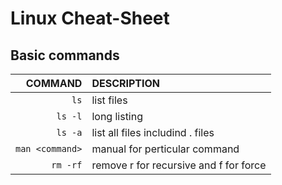 # Linux Cheat-Sheet

## Basic commands
COMMAND | DESCRIPTION
---:|:---
`ls` | list files
`ls -l` | long listing
`ls -a` | list all files includind . files
`man <command>` | manual for perticular command
`rm -rf` | remove r for recursive and f for force
